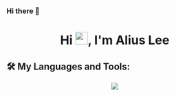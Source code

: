 ### Hi there 👋

<h1 align="center">Hi <img src="https://github.com/TheDudeThatCode/TheDudeThatCode/blob/master/Assets/Hi.gif" width="29">, I'm Alius Lee</h1>

## 🛠️ My Languages and Tools:
<p align="center">
  <a href="https://skillicons.dev">
    <img src="https://skillicons.dev/icons?i=html,css,js,ts,vue,react,go,solidity,mysql,postman,git,docker" />
  </a>
</p>

<!--
**AliusLeeOuO/AliusLeeOuO** is a ✨ _special_ ✨ repository because its `README.md` (this file) appears on your GitHub profile.

Here are some ideas to get you started:

- 🔭 I’m currently working on ...
- 🌱 I’m currently learning ...
- 👯 I’m looking to collaborate on ...
- 🤔 I’m looking for help with ...
- 💬 Ask me about ...
- 📫 How to reach me: ...
- 😄 Pronouns: ...
- ⚡ Fun fact: ...
-->
